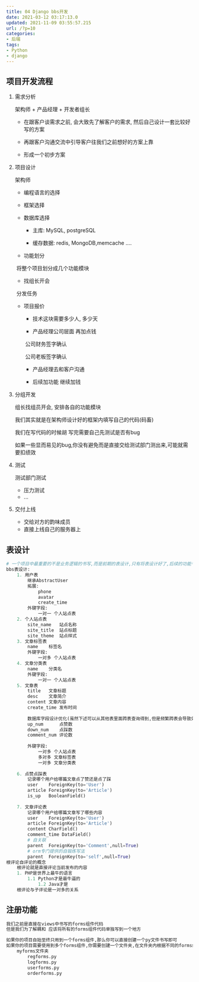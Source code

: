 ```yaml
---
title: 04 Django bbs开发
date: 2021-03-12 03:17:13.0
updated: 2021-11-09 03:55:57.215
url: /?p=10
categories: 
- 后端
tags: 
- Python
- django
---
```


## 项目开发流程

1. 需求分析

   架构师 + 产品经理 + 开发者组长

   + 在跟客户谈需求之前, 会大致先了解客户的需求, 然后自己设计一套比较好写的方案

   + 再跟客户沟通交流中引导客户往我们之前想好的方案上靠

   + 形成一个初步方案

2. 项目设计

   架构师

   + 编程语言的选择

   + 框架选择

   + 数据库选择

     + 主库: MySQL, postgreSQL

     + 缓存数据: redis, MongoDB,memcache ....

   + 功能划分

   ​		将整个项目划分成几个功能模块

   + 找组长开会

   ​		分发任务

   + 项目报价

     + 技术这块需要多少人, 多少天

     + 产品经理公司层面  再加点钱

     ​			公司财务签字确认

     ​			公司老板签字确认

     + 产品经理去和客户沟通

     + 后续加功能	继续加钱

3. 分组开发

   组长找组员开会, 安排各自的功能模块

   我们其实就是在架构师设计好的框架内填写自己的代码(码畜)

   我们在写代码的时候胡 写完需要自己先测试是否有bug

   如果一些显而易见的bug,你没有避免而是直接交给测试部门测出来,可能就需要扣绩效

4. 测试

   测试部门测试

   + 压力测试
   + ...

5. 交付上线

   + 交给对方的韵味成员
   + 直接上线自己的服务器上

## 表设计

```Python
# 一个项目中最重要的不是业务逻辑的书写,而是前期的表设计,只有将表设计好了,后续的功能书写才会一帆风顺
bbs表设计:
    1. 用户表
    	继承AbstractUser
        拓展:
            phone
            avatar
            create_time
        外键字段:
            一对一 个人站点表
    2. 个人站点表
    	site_name	站点名称
    	site_title	站点标题
    	site_theme	站点样式      
    3. 文章标签表
    	name	标签名
        外键字段:
            一对多 个人站点表
    4. 文章分类表
    	name	分类名
        外键字段:
            一对一 个人站点表
    5. 文章表
    	title	文章标题
        desc	文章简介
        content	文章内容
        create_time	发布时间
        
        数据库字段设计优化(虽然下述可以从其他表里面跨表查询得到,但是频繁跨表会导致效率降低)
        up_num		点赞数
        down_num	点踩数
        comment_num	评论数
        
        外键字段:
            一对多 个人站点表
            多对多	文章标签表
            一对多	文章分类表
        
    6. 点赞点踩表
    	记录哪个用户给哪篇文章点了赞还是点了踩
        user	ForeignKey(to='User')
        article	ForeignKey(to='Article')
        is_up	BooleanField()
            
    7. 文章评论表
    	记录哪个用户给哪篇文章写了哪些内容
        user	ForeignKey(to='User')
        article	ForeignKey(to='Article')
        content	CharField()
        comment_time DataField()
        # 自关联
        parent	ForeignKey(to='Comment',null=True)
        # orm专门提供的自锻炼写法
        parent	ForeignKey(to='self',null=True)
根评论自评论的概念
	根评论就是直接评论当前发布的内容
    1. PHP是世界上最牛的语言
    	1.1 Python才是最牛逼的
        	1.2 Java才是
	根评论与子评论是一对多的关系
```

## 注册功能

```Python
我们之前是直接在views中书写的forms组件代码
但是我们为了解耦和 应该将所有的forms组件代码单独写到一个地方

如果你的项目自始至终只用到一个forms组件,那么你可以直接创建一个py文件书写即可
如果你的项目需要使用到多个forms组件,你需要创建一个文件夹,在文件夹内根据不同的forms组件功能创建不同的py文件
	myforms文件夹
    	regforms.py
        logforms.py
        userforms.py
        orderforms.py
        
```